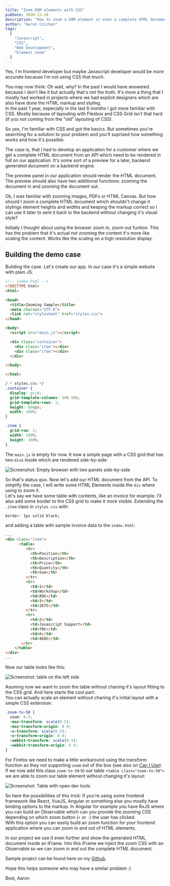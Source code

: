 ```yaml
---
title: "Zoom DOM elements with CSS"
pubDate: 2020-12-20
description: "How to zoom a DOM element or even a complete HTML document without using the scaling function of the browser? I found a solution for a particular problem I had..."
author: "Aaron Czichon"
tags:
  [
    "Javascript",
    "CSS",
    "Web Development",
    "Element zoom"
  ]
---
```


Yes, I'm frontend developer but maybe Javascript developer would be more accurate because I'm not using CSS that much.

You may now think: Oh wait, why? In the past I would have answered because I don't like it but actually that's not the truth. It's more a thing that I mostly had worked in projects where we had explicit designers which are also have done the HTML markup and styling.   
In the past 1 year, especially in the last 6 months I got more familiar with CSS. Mostly because of layouting with Flexbox and CSS Grid isn't that hard (if you not coming from the "old" layouting of CSS).

So yes, I'm familiar with CSS and got the basics. But sometimes you're searching for a solution to your problem and you'll suprised how something works and how it's possible.

The case is, that I had to develop an application for a customer where we get a complete HTML document from an API which need to be rendered in full on our application. It's some sort of a preview for a later, backend generated document on a backend engine.

The preview panel in our application should render the HTML document. The preview should also have two additional functions: zooming the document in and zooming the document out.

Ok, I was familiar with zooming images, PDFs or HTML Canvas. But how should I zoom a complete HTML document which shouldn't change it stylings element heights and widths and keeping the markup correct so I can use it later to sent it back to the backend without changing it's visual style?

Initially I thought about using the browser zoom in, zoom out funtion. This has the problem that it's actual not zooming the content it's more like scaling the content. Works like the scaling on a high resolution display.

## Building the demo case

Building the case. Let's create our app. In our case it's a simple website with plain JS.
```html
<!-- index.html -->
<!DOCTYPE html>
<html>

<head>
  <title>Zooming Sample</title>
  <meta charset="UTF-8">
  <link rel="stylesheet" href="styles.css">
</head>

<body>
  <script src="main.js"></script>

  <div class="container">
    <div class="item"></div>
    <div class="item"></div>
  </div>

</body>

</html>
```
```css
/ * styles.css */
.container {
  display: grid;
  grid-template-columns: 50% 50%;
  grid-template-rows: 1;
  height: 600px;
  width: 100%;
}

.item {
  grid-row: 1;
  width: 100%;
  height: 100%;
}
```
The `main.js` is empty for now. It now a simple page with a CSS grid that has two `div`s inside which are rendered side-by-side:

![Screenshot: Empty browser with two panels side-by-side](https://directus.aaronczichon.de/assets/3387655d-b1c6-46d3-b5b6-9c8438140060?download)

So that's status quo. Now let's add our HTML document from the API. To simplify the case, I will write some HTML Elements inside the `div` where using to zoom it.   
Let's say we have some table with contents, like an invoice for example. I'll also add some border to the CSS grid to make it more visible.
Extending the `.item` class in `styles.css` with:
```css
border: 1px solid black;
```
and adding a table with sample invoice data to the `index.html`:
```html
...
<div class="item">
      <table>
         <tr>
           <th>Position</th>
           <th>Description</th>
           <th>Price</th>
           <th>Quantity</th>
           <th>Sum</th>
         </tr>
         <tr>
           <td>1</td>
           <td>Workshop</td>
           <td>89€</td>
           <td>3</td>
           <td>267€</td>
         </tr>
         <tr>
           <td>2</td>
           <td>Javascript Support</td>
           <td>78€</td>
           <td>6</td>
           <td>468€</td>
       </tr>
    </table>
</div>
...
```

Now our table looks like this:

![Screenshot: table on the left side](https://directus.aaronczichon.de/assets/b7b2f634-c717-4032-a6db-696ee797c397?download)

Asuming now we want to zoom the table without chaning it's layout fitting to the CSS grid. And here starts the cool part:   
You can actually scale an element without chaning it's initial layout with a simple CSS extension:
```css
.zoom-to-50 {
  zoom: 0.5;
  -moz-transform: scale(0.5);
  -moz-transform-origin: 0 0;
  -o-transform: scale(0.5);
  -o-transform-origin: 0 0;
  -webkit-transform: scale(0.5);
  -webkit-transform-origin: 0 0;
}
```
For Firefox we need to make a little workaround using the transform function as they not supporting `zoom` out of the box (see also on [Can I Use](https://caniuse.com/?search=zoom)).
If we now add this class `zoom-to-50` to our table `<table class="zoom-to-50">` we are able to zoom our table element without changing it's layout:

![Screenshot: Table with open dev tools](https://directus.aaronczichon.de/assets/d671925f-4ff4-4e49-b9cd-8899a9e12632?download)

So here the possibilities of this trick:
If you're using some frontend framework like React, VueJS, Angular or something else you mostly have binding options to the markup. In Angular for example you have RxJS where you can build an Observable which can you provide the zooming CSS depending on which zoom button (`+` or `-`) the user has clicked.   
With this option you can easily build an zoom function for your frontend application where you can zoom in and out of HTML elements.

In our project we use it even further and show the generated HTML document inside an iFrame. Into this iFrame we inject the zoom CSS with an Observable so we can zoom in and out the complete HTML document.

Sample project can be found here on my [Github](https://github.com/Inoverse/aaronczichon.de/tree/master/CSS_Zooming).

Hope this helps someone who may have a similar problem :)

Best,
Aaron